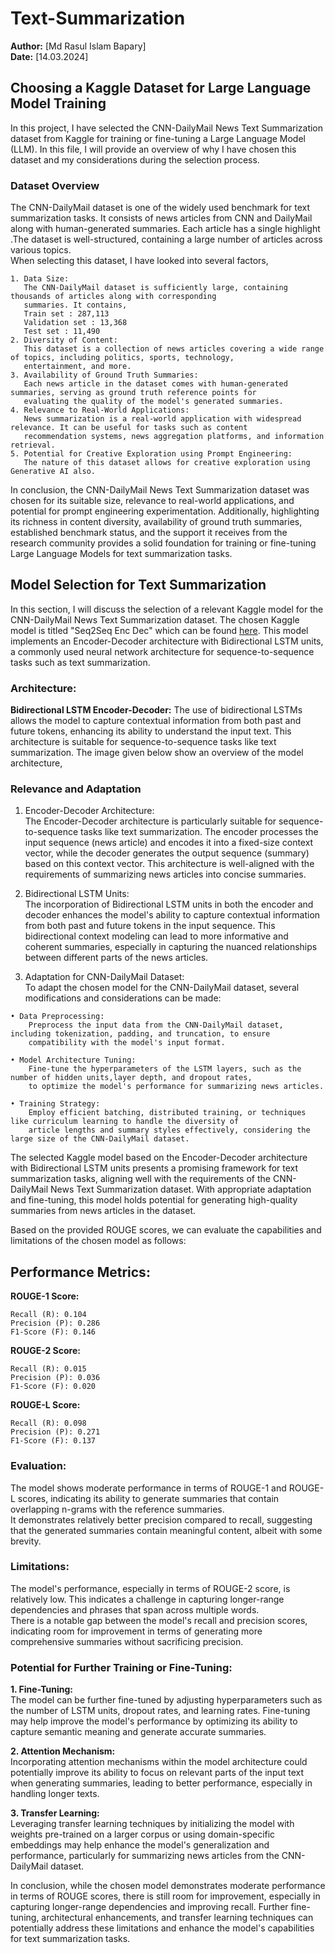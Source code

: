 # Text-Summarization
**Author:** [Md Rasul Islam Bapary]  
**Date:** [14.03.2024]

## Choosing a Kaggle Dataset for Large Language Model Training
In this project, I have selected the CNN-DailyMail News Text Summarization dataset from Kaggle for training or fine-tuning a Large Language Model (LLM). In this file, I will provide an overview of why I have chosen this dataset and my considerations during the selection process.
### Dataset Overview
The CNN-DailyMail dataset is one of the widely used benchmark for text summarization tasks. It consists of news articles from CNN and DailyMail along with human-generated summaries. Each article has a single highlight .The dataset is well-structured, containing a large number of articles across various topics. \
When selecting this dataset, I have looked into several factors,

    1. Data Size:
       The CNN-DailyMail dataset is sufficiently large, containing thousands of articles along with corresponding
       summaries. It contains,
       Train set : 287,113
       Validation set : 13,368
       Test set : 11,490
    2. Diversity of Content:
       This dataset is a collection of news articles covering a wide range of topics, including politics, sports, technology,
       entertainment, and more.
    3. Availability of Ground Truth Summaries:
       Each news article in the dataset comes with human-generated summaries, serving as ground truth reference points for
       evaluating the quality of the model's generated summaries.
    4. Relevance to Real-World Applications:
       News summarization is a real-world application with widespread relevance. It can be useful for tasks such as content
       recommendation systems, news aggregation platforms, and information retrieval.
    5. Potential for Creative Exploration using Prompt Engineering:
       The nature of this dataset allows for creative exploration using Generative AI also.

In conclusion, the CNN-DailyMail News Text Summarization dataset was chosen for its suitable size, relevance to real-world applications, and potential for prompt engineering experimentation. Additionally, highlighting its richness in content diversity, availability of ground truth summaries, established benchmark status, and the support it receives from the research community provides a solid foundation for training or fine-tuning Large Language Models for text summarization tasks.

## Model Selection for Text Summarization
In this section, I will discuss the selection of a relevant Kaggle model for the CNN-DailyMail News Text Summarization dataset. The chosen Kaggle model is titled "Seq2Seq Enc Dec" which can be found [here](https://www.kaggle.com/code/mohamedaref000/seq2seq-enc-dec). This model implements an Encoder-Decoder architecture with Bidirectional LSTM units, a commonly used neural network architecture for sequence-to-sequence tasks such as text summarization.

### Architecture:
**Bidirectional LSTM Encoder-Decoder:**
The use of bidirectional LSTMs allows the model to capture contextual information from both past and future tokens, enhancing its ability to understand the input text. This architecture is suitable for sequence-to-sequence tasks like text summarization. The image given below show an overview of the model architecture,

### Relevance and Adaptation
1. Encoder-Decoder Architecture:\
The Encoder-Decoder architecture is particularly suitable for sequence-to-sequence tasks like text summarization. The encoder processes the input sequence (news article) and encodes it into a fixed-size context vector, while the decoder generates the output sequence (summary) based on this context vector. This architecture is well-aligned with the requirements of summarizing news articles into concise summaries.

2. Bidirectional LSTM Units:\
The incorporation of Bidirectional LSTM units in both the encoder and decoder enhances the model's ability to capture contextual information from both past and future tokens in the input sequence. This bidirectional context modeling can lead to more informative and coherent summaries, especially in capturing the nuanced relationships between different parts of the news articles.

3. Adaptation for CNN-DailyMail Dataset:\
To adapt the chosen model for the CNN-DailyMail dataset, several modifications and considerations can be made:
```
• Data Preprocessing:
    Preprocess the input data from the CNN-DailyMail dataset, including tokenization, padding, and truncation, to ensure
    compatibility with the model's input format.

• Model Architecture Tuning:
    Fine-tune the hyperparameters of the LSTM layers, such as the number of hidden units,layer depth, and dropout rates,
    to optimize the model's performance for summarizing news articles.

• Training Strategy:
    Employ efficient batching, distributed training, or techniques like curriculum learning to handle the diversity of
    article lengths and summary styles effectively, considering the large size of the CNN-DailyMail dataset.
```
The selected Kaggle model based on the Encoder-Decoder architecture with Bidirectional LSTM units presents a promising framework for text summarization tasks, aligning well with the requirements of the CNN-DailyMail News Text Summarization dataset. With appropriate adaptation and fine-tuning, this model holds potential for generating high-quality summaries from news articles in the dataset.

Based on the provided ROUGE scores, we can evaluate the capabilities and limitations of the chosen model as follows:

## Performance Metrics:
**ROUGE-1 Score:**
```
Recall (R): 0.104
Precision (P): 0.286
F1-Score (F): 0.146
```
**ROUGE-2 Score:**
```
Recall (R): 0.015
Precision (P): 0.036
F1-Score (F): 0.020
```
**ROUGE-L Score:**
```
Recall (R): 0.098
Precision (P): 0.271
F1-Score (F): 0.137
```
### Evaluation:
The model shows moderate performance in terms of ROUGE-1 and ROUGE-L scores, indicating its ability to generate summaries that contain overlapping n-grams with the reference summaries.\
It demonstrates relatively better precision compared to recall, suggesting that the generated summaries contain meaningful content, albeit with some brevity.

### Limitations:
The model's performance, especially in terms of ROUGE-2 score, is relatively low. This indicates a challenge in capturing longer-range dependencies and phrases that span across multiple words.\
There is a notable gap between the model's recall and precision scores, indicating room for improvement in terms of generating more comprehensive summaries without sacrificing precision.


### Potential for Further Training or Fine-Tuning:
**1. Fine-Tuning:**\
The model can be further fine-tuned by adjusting hyperparameters such as the number of LSTM units, dropout rates, and learning rates. Fine-tuning may help improve the    model's performance by optimizing its ability to capture semantic meaning and generate accurate summaries.
    
**2. Attention Mechanism:**\
Incorporating attention mechanisms within the model architecture could potentially improve its ability to focus on relevant parts of the input text when generating       summaries, leading to better performance, especially in handling longer texts.
    
**3. Transfer Learning:**\
Leveraging transfer learning techniques by initializing the model with weights pre-trained on a larger corpus or using domain-specific embeddings may help enhance
the model's generalization and performance, particularly for summarizing news articles from the CNN-DailyMail dataset.

    
In conclusion, while the chosen model demonstrates moderate performance in terms of ROUGE scores, there is still room for improvement, especially in capturing longer-range dependencies and improving recall. Further fine-tuning, architectural enhancements, and transfer learning techniques can potentially address these limitations and enhance the model's capabilities for text summarization tasks.
